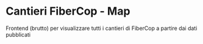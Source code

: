 # Cantieri FiberCop - Map
Frontend (brutto) per visualizzare tutti i cantieri di FiberCop a partire dai dati pubblicati
